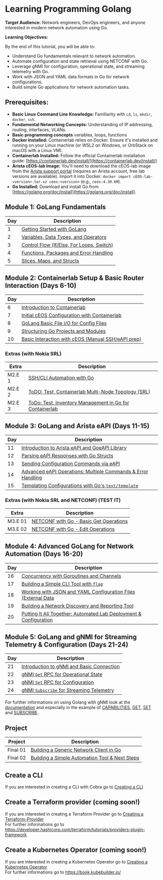 # Learning Programming Golang

**Target Audience:** Network engineers, DevOps engineers, and anyone interested in modern network automation using Go.

**Learning Objectives:**

By the end of this tutorial, you will be able to:

  * Understand Go fundamentals relevant to network automation.
  * Automate configuration and state retrieval using NETCONF with Go.
  * Leverage gNMI for configuration, operational state, and streaming telemetry with Go.
  * Work with JSON and YAML data formats in Go for network configurations.
  * Build simple Go applications for network automation tasks.

## **Prerequisites:**

  * **Basic Linux Command Line Knowledge:** Familiarity with `cd`, `ls`, `mkdir`, `docker`, `ssh`.
  * **Fundamental Networking Concepts:** Understanding of IP addressing, routing, interfaces, VLANs.
  * **Basic programming concepts** variables, loops, functions
  * **Docker Installed:** Containerlab relies on Docker. Ensure it's installed and running on your Linux machine (or WSL2 on Windows, or OrbStack on macOS with a Linux VM).
  * **Containerlab Installed:** Follow the official Containerlab installation guide: [https://containerlab.dev/install/](https://containerlab.dev/install/)
  * **Arista cEOS-lab Image:** You'll need to download the cEOS-lab image from the [Arista support portal](https://www.arista.com/en/support/software-download) (requires an Arista account, free lab versions are available). Import it into Docker: `docker import cEOS-lab-<version>.tar.xz ceos:<version>` (e.g., `ceos:4.30.6M`).
  * **Go Installed:** Download and install Go from [https://golang.org/doc/install](https://golang.org/doc/install).


## **Module 1: GoLang Fundamentals**
| Day | Description | 
| -------- | ------- |
| 1 | [Getting Started with GoLang](/Topics/Programming/Go/Challenges/Day-01.md) | 
| 2 | [Variables, Data Types, and Operators](/Topics/Programming/Go/Challenges/Day-02.md) |
| 3 | [Control Flow (If/Else, For Loops, Switch)](/Topics/Programming/Go/Challenges/Day-03.md) | 
| 4 | [Functions, Packages and Error Handling](/Topics/Programming/Go/Challenges/Day-04.md) | 
| 5 | [Slices, Maps, and Structs](/Topics/Programming/Go/Challenges/Day-05.md) | 

## **Module 2: Containerlab Setup & Basic Router Interaction (Days 6-10)**
| Day | Description | 
| -------- | ------- | 
| 6 | [Introduction to Containerlab](/Topics/Programming/Go/Challenges/Day-06.md) | 
| 7 | [Initial cEOS Configuration with Containerlab](/Topics/Programming/Go/Challenges/Day-07.md) | 
| 8 | [GoLang Basic File I/O for Config Files](/Topics/Programming/Go/Challenges/Day-08.md) | 
| 9 | [Structuring Go Projects and Modules](/Topics/Programming/Go/Challenges/Day-09.md) | 
| 10 | [Basic Interaction with cEOS (Manual SSH/eAPI prep)](/Topics/Programming/Go/Challenges/Day-10.md)  |

### Extras (with Nokia SRL) 
| Extra | Description | 
| -------- | ------- | 
| M2.E 1 | [SSH/CLI Automation with Go](/Topics/Programming/Go/Challenges/M2-E-01.md) | 
| M2.E 2 | [ToDO: Test, Containerlab Multi-Node Topology (SRL)](/Topics/Programming/Go/Challenges/M2-E-02.md) | 
| M2.E 3 | [ToDo: Test, Inventory Management in Go for Containerlab](/Topics/Programming/Go/Challenges/M2-E-03.md) | 

## **Module 3: GoLang and Arista eAPI (Days 11-15)**

| Day | Description | 
| -------- | ------- | 
| 11 | [Introduction to Arista eAPI and GoeAPI Library](/Topics/Programming/Go/Challenges/Day-11.md) | 
| 12 | [Parsing eAPI Responses with Go Structs](/Topics/Programming/Go/Challenges/Day-12.md) | 
| 13 | [Sending Configuration Commands via eAPI](/Topics/Programming/Go/Challenges/Day-13.md) |
| 14 | [Advanced eAPI Operations: Multiple Commands & Error Handling ](/Topics/Programming/Go/Challenges/Day-14.md) | 
| 15 | [Templating Configurations with Go's `text/template`](/Topics/Programming/Go/Challenges/Day-15.md) |

### Extras (with Nokia SRL and NETCONF) (TEST IT)
| Extra | Description | 
| -------- | ------- | 
| M3.E 01 | [NETCONF with Go - Basic Get Operations](/Topics/Programming/Go/Challenges/M3-E-01.md) | 
| M3.E 02 | [NETCONF with Go - Edit Operations](/Topics/Programming/Go/Challenges/M3-E-01.md) | 

## **Module 4: Advanced GoLang for Network Automation (Days 16-20)**

| Day | Description | 
| -------- | ------- | 
| 16 | [Concurrency with Goroutines and Channels](/Topics/Programming/Go/Challenges/Day-16.md) | 
| 17 | [Building a Simple CLI Tool with `flag`](/Topics/Programming/Go/Challenges/Day-17.md) |
| 18 | [Working with JSON and YAML Configuration Files (External Data](/Topics/Programming/Go/Challenges/Day-18.md) | 
| 19 | [Building a Network Discovery and Reporting Tool](/Topics/Programming/Go/Challenges/Day-19.md) | 
| 20 | [Putting It All Together: Automated Lab Deployment & Configuration](/Topics/Programming/Go/Challenges/Day-20.md) | 

## **Module 5: GoLang and gNMI for Streaming Telemetry & Configuration (Days 21-24)**
| Day | Description | 
| -------- | ------- | 
| 21 | [Introduction to gNMI and Basic Connection](/Topics/Programming/Go/Challenges/Day-21.md) | 
| 22 | [gNMI `Get` RPC for Operational State](/Topics/Programming/Go/Challenges/Day-22.md) |
| 23 | [gNMI `Set` RPC for Configuration](/Topics/Programming/Go/Challenges/Day-23.md) |
| 24 | [gNMI `Subscribe` for Streaming Telemetry](/Topics/Programming/Go/Challenges/Day-24.md) | 


For further informations on using Golang with gNMI look at the [documentation](https://gnmic.openconfig.net/user_guide/golang_package/intro/) and especially in the example of [CAPABILITIES](https://gnmic.openconfig.net/user_guide/golang_package/examples/capabilities/), [GET](https://gnmic.openconfig.net/user_guide/golang_package/examples/get/), [SET](https://gnmic.openconfig.net/user_guide/golang_package/examples/set/) and [SUBSCRIBE](https://gnmic.openconfig.net/user_guide/golang_package/examples/subscribe/).


## Project
| Project | Description | 
| -------- | ------- | 
| Final 01 | [Building a Generic Network Client in Go](/Topics/Programming/Go/Challenges/final-project-02.md) | 
| Final 02 | [Building a Simple Automation Tool & Next Steps](/Topics/Programming/Go/Challenges/final-project-02.md) | 


## Create a CLI
If you are interested in creating a CLI with Cobra go to [Creating a CLI](/Topics/Programming/Go/Challenges/CLI/readme.md)

## Create a Terraform provider (coming soon!)
If you are interested in creating a Terraform Provider go to [Creating a Terraform-Provider](/Topics/Programming/Go/Challenges/Terraform/readme.md)</br>
For further informations go to https://developer.hashicorp.com/terraform/tutorials/providers-plugin-framework

## Create a Kubernetes Operator (coming soon!)
If you are interested in creating a Kubernetes Operator go to [Creating a Kubernetes Operator](/Topics/Programming/Go/Challenges/Kubernetes-Operator/readme.md) </br>
For further informations go to https://book.kubebuilder.io/
